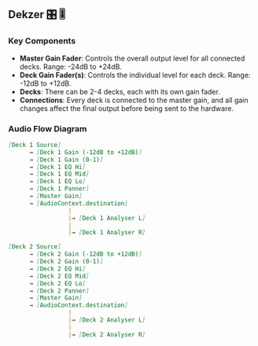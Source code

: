 
## Dekzer 🎛 🎚

### Key Components
- **Master Gain Fader**: Controls the overall output level for all connected decks. Range: -24dB to +24dB.
- **Deck Gain Fader(s)**: Controls the individual level for each deck. Range: -12dB to +12dB.
- **Decks**: There can be 2-4 decks, each with its own gain fader.
- **Connections**: Every deck is connected to the master gain, and all gain changes affect the final output before being sent to the hardware.

### Audio Flow Diagram
```md
[Deck 1 Source] 
      → [Deck 1 Gain (-12dB to +12dB)] 
      → [Deck 1 Gain (0-1)] 
      → [Deck 1 EQ Hi] 
      → [Deck 1 EQ Mid] 
      → [Deck 1 EQ Lo] 
      → [Deck 1 Panner] 
      → [Master Gain] 
      → [AudioContext.destination]
                 |
                 |→ [Deck 1 Analyser L]
                 |
                 |→ [Deck 1 Analyser R]

[Deck 2 Source] 
      → [Deck 2 Gain (-12dB to +12dB)] 
      → [Deck 2 Gain (0-1)] 
      → [Deck 2 EQ Hi] 
      → [Deck 2 EQ Mid] 
      → [Deck 2 EQ Lo] 
      → [Deck 2 Panner] 
      → [Master Gain] 
      → [AudioContext.destination]
                 |
                 |→ [Deck 2 Analyser L]
                 |
                 |→ [Deck 2 Analyser R]
```